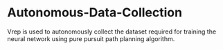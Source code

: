 # Autonomous-Data-Collection

Vrep is used to autonomously collect the dataset required for training the neural network using pure pursuit path planning algorithm.
